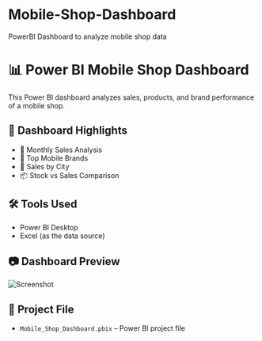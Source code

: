 # Mobile-Shop-Dashboard
PowerBI Dashboard to analyze mobile shop data
# 📊 Power BI Mobile Shop Dashboard

This Power BI dashboard analyzes sales, products, and brand performance of a mobile shop.

## 🔹 Dashboard Highlights

- 📅 Monthly Sales Analysis  
- 📱 Top Mobile Brands  
- 📍 Sales by City  
- 📦 Stock vs Sales Comparison

## 🛠 Tools Used

- Power BI Desktop  
- Excel (as the data source)

## 📷 Dashboard Preview

![Screenshot](dashboard.png)

## 📁 Project File

- `Mobile_Shop_Dashboard.pbix` – Power BI project file

